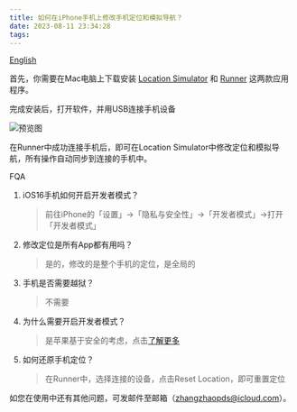 ```yaml
---
title: 如何在iPhone手机上修改手机定位和模拟导航？
date: 2023-08-11 23:34:28
tags:
---
```


[English](https://zhangzhaopds.cn/blogs/2023/08/11/LocationSimulatorEN/)

首先，你需要在Mac电脑上下载安装 [Location Simulator](https://apps.apple.com/app/location-simulator/id6459020120) 和 [Runner](https://zhangzhaopds.oss-cn-beijing.aliyuncs.com/Runner.dmg) 这两款应用程序。

完成安装后，打开软件，并用USB连接手机设备

![预览图](https://zhangzhaopds.oss-cn-beijing.aliyuncs.com/images/locationSimulator.png)

在Runner中成功连接手机后，即可在Location Simulator中修改定位和模拟导航，所有操作自动同步到连接的手机中。

FQA
1. iOS16手机如何开启开发者模式？
   > 前往iPhone的「设置」->「隐私与安全性」->「开发者模式」->打开「开发者模式」
2. 修改定位是所有App都有用吗？
   > 是的，修改的是整个手机的定位，是全局的
3. 手机是否需要越狱？
   > 不需要
4. 为什么需要开启开发者模式？
    > 是苹果基于安全的考虑，点击[了解更多](https://developer.apple.com/documentation/xcode/enabling-developer-mode-on-a-device)
5. 如何还原手机定位？
   > 在Runner中，选择连接的设备，点击Reset Location，即可重置定位
   
如您在使用中还有其他问题，可发邮件至邮箱（zhangzhaopds@icloud.com）。
   
